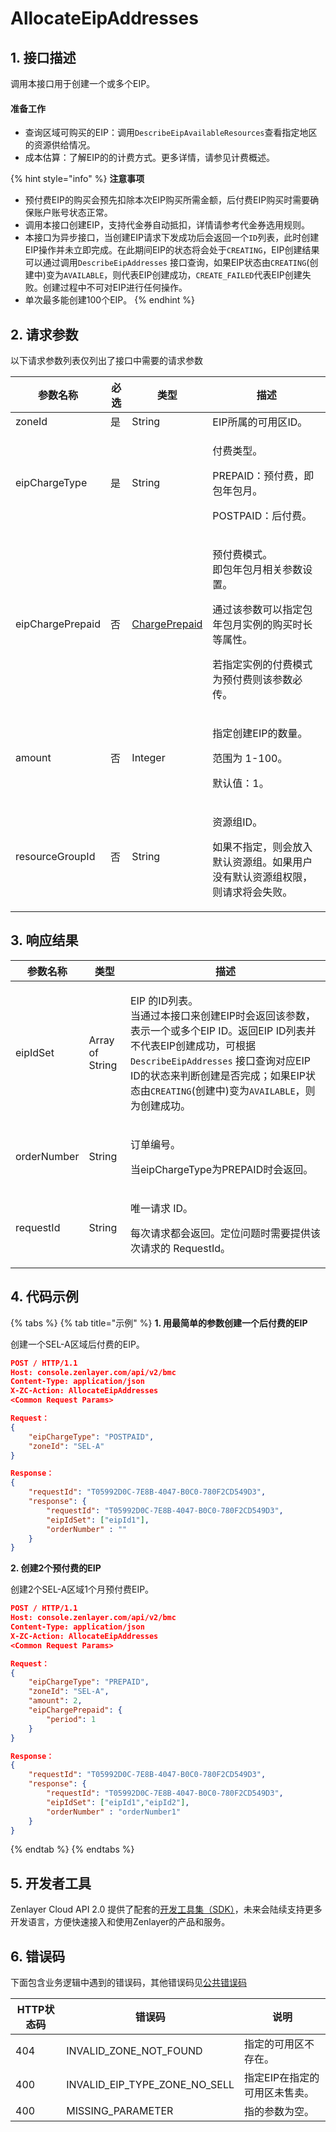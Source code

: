 # AllocateEipAddresses

## 1. 接口描述

调用本接口用于创建一个或多个EIP。

#### 准备工作

* 查询区域可购买的EIP：调用`DescribeEipAvailableResources`查看指定地区的资源供给情况。
* 成本估算：了解EIP的的计费方式。更多详情，请参见计费概述。

{% hint style="info" %}
**注意事项**

* 预付费EIP的购买会预先扣除本次EIP购买所需金额，后付费EIP购买时需要确保账户账号状态正常。
* 调用本接口创建EIP，支持代金券自动抵扣，详情请参考代金券选用规则。
* 本接口为异步接口，当创建EIP请求下发成功后会返回一个`ID`列表，此时创建EIP操作并未立即完成。在此期间EIP的状态将会处于`CREATING`，EIP创建结果可以通过调用`DescribeEipAddresses` 接口查询，如果EIP状态由`CREATING`(创建中)变为`AVAILABLE`，则代表EIP创建成功，`CREATE_FAILED`代表EIP创建失败。创建过程中不可对EIP进行任何操作。
* 单次最多能创建100个EIP。
{% endhint %}

## 2. 请求参数

以下请求参数列表仅列出了接口中需要的请求参数

| 参数名称             | 必选 | 类型                                                 | 描述                                                                                       |
| ---------------- | -- | -------------------------------------------------- | ---------------------------------------------------------------------------------------- |
| zoneId           | 是  | String                                             | EIP所属的可用区ID。                                                                             |
| eipChargeType    | 是  | String                                             | <p>付费类型。</p><p>PREPAID：预付费，即包年包月。</p><p>POSTPAID：后付费。</p>                                |
| eipChargePrepaid | 否  | [ChargePrepaid](../datastructure.md#chargeprepaid) | <p>预付费模式。<br>即包年包月相关参数设置。</p><p>通过该参数可以指定包年包月实例的购买时长等属性。</p><p>若指定实例的付费模式为预付费则该参数必传。</p> |
| amount           | 否  | Integer                                            | <p>指定创建EIP的数量。</p><p>范围为 1-100。</p><p>默认值：1。</p>                                         |
| resourceGroupId  | 否  | String                                             | <p>资源组ID。</p><p>如果不指定，则会放入默认资源组。如果用户没有默认资源组权限， 则请求将会失败。</p>                              |

## 3. 响应结果

| 参数名称        | 类型              | 描述                                                                                                                                                                                                             |
| ----------- | --------------- | -------------------------------------------------------------------------------------------------------------------------------------------------------------------------------------------------------------- |
| eipIdSet    | Array of String | <p>EIP 的ID列表。<br>当通过本接口来创建EIP时会返回该参数，表示一个或多个EIP ID。返回EIP ID列表并不代表EIP创建成功，可根据 <code>DescribeEipAddresses</code> 接口查询对应EIP ID的状态来判断创建是否完成；如果EIP状态由<code>CREATING</code>(创建中)变为<code>AVAILABLE</code>，则为创建成功。</p> |
| orderNumber | String          | <p>订单编号。</p><p>当eipChargeType为PREPAID时会返回。</p>                                                                                                                                                                 |
| requestId   | String          | <p>唯一请求 ID。</p><p>每次请求都会返回。定位问题时需要提供该次请求的 RequestId。</p>                                                                                                                                                       |

## 4. 代码示例

{% tabs %}
{% tab title="示例" %}
**1. 用最简单的参数创建一个后付费的EIP**

创建一个SEL-A区域后付费的EIP。

```json
POST / HTTP/1.1
Host: console.zenlayer.com/api/v2/bmc
Content-Type: application/json
X-ZC-Action: AllocateEipAddresses
<Common Request Params>

Request：
{
    "eipChargeType": "POSTPAID",
    "zoneId": "SEL-A"
}

Response：
{
    "requestId": "T05992D0C-7E8B-4047-B0C0-780F2CD549D3",
    "response": {
        "requestId": "T05992D0C-7E8B-4047-B0C0-780F2CD549D3",
        "eipIdSet": ["eipId1"],
        "orderNumber" : ""
    }
}
```

**2. 创建2个预付费的EIP**

创建2个SEL-A区域1个月预付费EIP。

```json
POST / HTTP/1.1
Host: console.zenlayer.com/api/v2/bmc
Content-Type: application/json
X-ZC-Action: AllocateEipAddresses
<Common Request Params>

Request：
{
    "eipChargeType": "PREPAID",
    "zoneId": "SEL-A",
    "amount": 2,
    "eipChargePrepaid": {
        "period": 1
    }
}

Response：
{
    "requestId": "T05992D0C-7E8B-4047-B0C0-780F2CD549D3",
    "response": {
        "requestId": "T05992D0C-7E8B-4047-B0C0-780F2CD549D3",
        "eipIdSet": ["eipId1","eipId2"],
        "orderNumber" : "orderNumber1"
    }    
}
```
{% endtab %}
{% endtabs %}

## 5. 开发者工具

Zenlayer Cloud API 2.0 提供了配套的[开发工具集（SDK）](../../api-introduction/sdk/)，未来会陆续支持更多开发语言，方便快速接入和使用Zenlayer的产品和服务。

## 6. 错误码

下面包含业务逻辑中遇到的错误码，其他错误码见[公共错误码](../../api-introduction/instruction/commonerrorcode.md)

| HTTP状态码 | 错误码                                | 说明               |
| ------- | ---------------------------------- | ---------------- |
| 404     | INVALID\_ZONE\_NOT\_FOUND          | 指定的可用区不存在。       |
| 400     | INVALID\_EIP\_TYPE\_ZONE\_NO\_SELL | 指定EIP在指定的可用区未售卖。 |
| 400     | MISSING\_PARAMETER                 | 指的参数为空。          |
